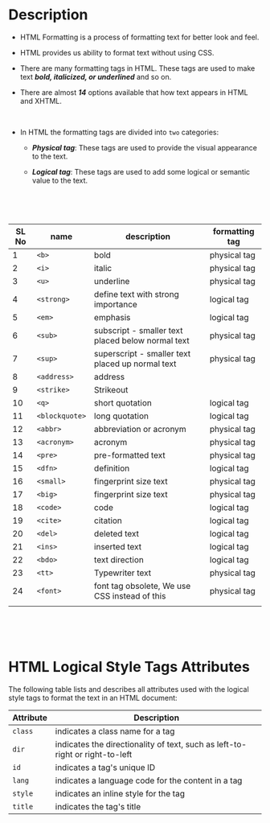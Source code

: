# Description

- HTML Formatting is a process of formatting text for better look and feel.

- HTML provides us ability to format text without using CSS.

- There are many formatting tags in HTML. These tags are used to make text **_bold, italicized, or underlined_** and so on.

- There are almost _**14**_ options available that how text appears in HTML and XHTML.

&nbsp;

- In HTML the formatting tags are divided into `two` categories:

  - **_Physical tag_**: These tags are used to provide the visual appearance to the text.

  - **_Logical tag_**: These tags are used to add some logical or semantic value to the text.

&nbsp;

&nbsp;

| SL No | name           | description                                       | formatting tag |
| ----- | -------------- | ------------------------------------------------- | -------------- |
| 1     | `<b>`          | bold                                              | physical tag   |
| 2     | `<i>`          | italic                                            | physical tag   |
| 3     | `<u>`          | underline                                         | physical tag   |
| 4     | `<strong>`     | define text with strong importance                | logical tag    |
| 5     | `<em>`         | emphasis                                          | logical tag    |
| 6     | `<sub>`        | subscript - smaller text placed below normal text | physical tag   |
| 7     | `<sup>`        | superscript - smaller text placed up normal text  | physical tag   |
| 8     | `<address>`    | address                                           |                |
| 9     | `<strike>`     | Strikeout                                         |                |
| 10    | `<q>`          | short quotation                                   | logical tag    |
| 11    | `<blockquote>` | long quotation                                    | logical tag    |
| 12    | `<abbr>`       | abbreviation or acronym                           | physical tag   |
| 13    | `<acronym>`    | acronym                                           | physical tag   |
| 14    | `<pre>`        | pre-formatted text                                | physical tag   |
| 15    | `<dfn>`        | definition                                        | logical tag    |
| 16    | `<small>`      | fingerprint size text                             | physical tag   |
| 17    | `<big>`        | fingerprint size text                             | physical tag   |
| 18    | `<code>`       | code                                              | logical tag    |
| 19    | `<cite>`       | citation                                          | logical tag    |
| 20    | `<del>`        | deleted text                                      | logical tag    |
| 21    | `<ins>`        | inserted text                                     | logical tag    |
| 22    | `<bdo>`        | text direction                                    | logical tag    |
| 23    | `<tt>`         | Typewriter text                                   | physical tag   |
| 24    | `<font>`       | font tag obsolete, We use CSS instead of this     | physical tag   |
|       |                |                                                   |                |

&nbsp;

&nbsp;

# HTML Logical Style Tags Attributes

The following table lists and describes all attributes used with the logical style tags to format the text in an HTML document:

| Attribute | Description                                                                  |
| --------- | ---------------------------------------------------------------------------- |
| `class`   | indicates a class name for a tag                                             |
| `dir`     | indicates the directionality of text, such as left-to-right or right-to-left |
| `id`      | indicates a tag's unique ID                                                  |
| `lang`    | indicates a language code for the content in a tag                           |
| `style`   | indicates an inline style for the tag                                        |
| `title`   | indicates the tag's title                                                    |
